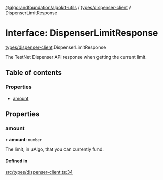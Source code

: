[@algorandfoundation/algokit-utils](../README.md) / [types/dispenser-client](../modules/types_dispenser_client.md) / DispenserLimitResponse

# Interface: DispenserLimitResponse

[types/dispenser-client](../modules/types_dispenser_client.md).DispenserLimitResponse

The TestNet Dispenser API response when getting the current limit.

## Table of contents

### Properties

- [amount](types_dispenser_client.DispenserLimitResponse.md#amount)

## Properties

### amount

• **amount**: `number`

The limit, in µAlgo, that you can currently fund.

#### Defined in

[src/types/dispenser-client.ts:34](https://github.com/algorandfoundation/algokit-utils-ts/blob/main/src/types/dispenser-client.ts#L34)

